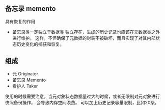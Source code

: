 ## 备忘录 memento
具有恢复的作用

* 备忘录类一定独立于数据类 独立存在，生成的历史记录也应该在元数据类之外进行维护。
这样，不但确保了元数据的封装不被破坏，而且实现了对其内部状态历史变化的捕获和恢复。

## 组成
* 元 Originator
* 备忘录 Memento
* 看护人 Taker

使用的时候需要注意，当元对象状态数据量过大的时候，或者无限制对元对象进行快照备份操作，
会导致内存空间浪费。
可以加上历史记录容量限制，比如20条。

